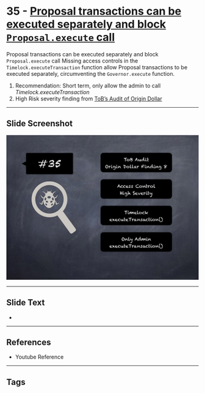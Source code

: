 
# 35 - [Proposal transactions can be executed separately and block `Proposal.execute` call](./Proposal%20transactions%20can%20be%20executed%20separately%20and%20block%20`Proposal.execute`%20call.md)

Proposal transactions can be executed separately and block `Proposal.execute` call Missing access controls in the `Timelock.executeTransaction` function allow Proposal transactions to be executed separately, circumventing the `Governor.execute` function.


1. Recommendation: Short term, only allow the admin to call _Timelock.executeTransaction_
2. High Risk severity finding from [ToB’s Audit of Origin Dollar](https://github.com/trailofbits/publications/blob/master/reviews/OriginDollar.pdf)


___
## Slide Screenshot
![035.png](../../images/7.%20Audit%20Findings%20101/035.png)
___
## Slide Text
- 
___
## References
- Youtube Reference
___
## Tags
